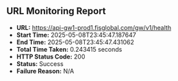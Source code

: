 ## URL Monitoring Report

- **URL:** https://api-gw1-prod1.fisglobal.com/gw/v1/health
- **Start Time:** 2025-05-08T23:45:47.187647
- **End Time:** 2025-05-08T23:45:47.431062
- **Total Time Taken:** 0.243415 seconds
- **HTTP Status Code:** 200
- **Status:** Success
- **Failure Reason:** N/A
